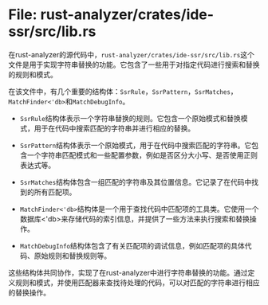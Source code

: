 # File: rust-analyzer/crates/ide-ssr/src/lib.rs

在rust-analyzer的源代码中，`rust-analyzer/crates/ide-ssr/src/lib.rs`这个文件是用于实现字符串替换的功能。它包含了一些用于对指定代码进行搜索和替换的规则和模式。

在该文件中，有几个重要的结构体：`SsrRule`，`SsrPattern`，`SsrMatches`，`MatchFinder<'db>`和`MatchDebugInfo`。

- `SsrRule`结构体表示一个字符串替换的规则。它包含一个原始模式和替换模式，用于在代码中搜索匹配的字符串并进行相应的替换。

- `SsrPattern`结构体表示一个原始模式，用于在代码中搜索匹配的字符串。它包含一个字符串匹配模式和一些配置参数，例如是否区分大小写、是否使用正则表达式等。

- `SsrMatches`结构体包含一组匹配的字符串及其位置信息。它记录了在代码中找到的所有匹配项。

- `MatchFinder<'db>`结构体是一个用于查找代码中匹配项的工具类。它使用一个数据库<'db>来存储代码的索引信息，并提供了一些方法来执行搜索和替换操作。

- `MatchDebugInfo`结构体包含了有关匹配项的调试信息，例如匹配项的具体代码、原始规则和替换规则等。

这些结构体共同协作，实现了在rust-analyzer中进行字符串替换的功能。通过定义规则和模式，并使用匹配器来查找待处理的代码，可以对匹配的字符串进行相应的替换操作。

